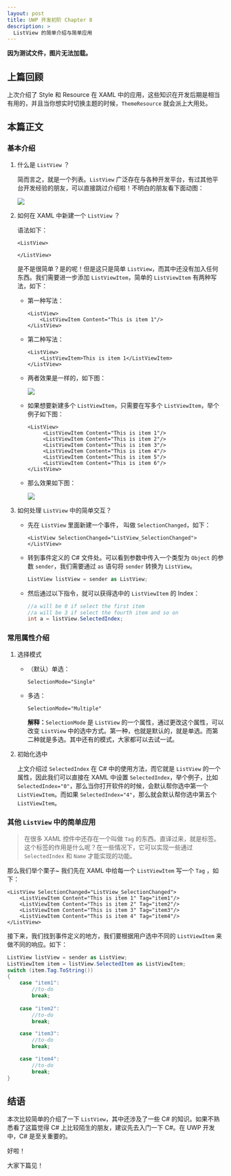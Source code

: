 ```yaml
---
layout: post
title: UWP 开发初阶 Chapter 8
description: >
  ListView 的简单介绍与简单应用
---
```


**因为测试文件，图片无法加载。**

## 上篇回顾

上次介绍了 Style 和 Resource 在 XAML 中的应用，这些知识在开发后期是相当有用的，并且当你想实时切换主题的时候，`ThemeResource` 就会派上大用处。

## 本篇正文

### 基本介绍

1. 什么是 `ListView` ？

   简而言之，就是一个列表。`ListView` 广泛存在与各种开发平台，有过其他平台开发经验的朋友，可以直接跳过介绍啦！不明白的朋友看下面动图：

   ![][img1]

2. 如何在 XAML 中新建一个 `ListView` ？

   语法如下：

   ``` xaml
   <ListView>
   
   </ListView>
   ```

   是不是很简单？是的呢！但是这只是简单 `ListView`，而其中还没有加入任何东西。我们需要进一步添加 `ListViewItem`，简单的 `ListViewItem` 有两种写法，如下：

   * 第一种写法：

     ``` xaml
     <ListView>
         <ListViewItem Content="This is item 1"/>
     </ListView>
     ```

   * 第二种写法：

     ``` xaml
     <ListView>
         <ListViewItem>This is item 1</ListViewItem>
     </ListView>
     ```

   * 两者效果是一样的，如下图：

     ![][img2]

   * 如果想要新建多个 `ListViewItem`，只需要在写多个 `ListViewItem`，举个例子如下图：

     ``` xaml
     <ListView>
          <ListViewItem Content="This is item 1"/>
          <ListViewItem Content="This is item 2"/>
          <ListViewItem Content="This is item 3"/>
          <ListViewItem Content="This is item 4"/>
          <ListViewItem Content="This is item 5"/>
          <ListViewItem Content="This is item 6"/>
     </ListView>
     ```

   * 那么效果如下图：

     ![][img3]

3. 如何处理 `ListView` 中的简单交互？

   * 先在 `ListView` 里面新建一个事件， 叫做 `SelectionChanged`，如下：

     ``` xaml
     <ListView SelectionChanged="ListView_SelectionChanged">
     </ListView>
     ```

   * 转到事件定义的 C# 文件处。可以看到参数中传入一个类型为 `Object` 的参数 `sender`，我们需要通过 `as` 语句将 `sender` 转换为 `ListView`。

     ``` c#
     ListView listView = sender as ListView;
     ```

   * 然后通过以下指令，就可以获得选中的 `ListViewItem` 的 Index：

     ``` c#
     //a will be 0 if select the first item
     //a will be 3 if select the fourth item and so on
     int a = listView.SelectedIndex;
     ```

### 常用属性介绍

1. 选择模式

   * （默认）单选：

     ``` xaml
     SelectionMode="Single"
     ```

   * 多选：

     ``` xaml
     SelectionMode="Multiple"
     ```

     **解释：**`SelectionMode` 是 `ListView` 的一个属性，通过更改这个属性，可以改变 `ListView` 中的选中方式。第一种，也就是默认的，就是单选。而第二种就是多选。其中还有的模式，大家都可以去试一试。

2. 初始化选中

   上文介绍过 `SelectedIndex` 在 C# 中的使用方法，而它就是 `ListView` 的一个属性，因此我们可以直接在 XAML 中设置 `SelectedIndex`，举个例子，比如 `SelectedIndex="0"`，那么当你打开软件的时候，会默认帮你选中第一个 `ListViewItem`。而如果 `SelectedIndex="4"`，那么就会默认帮你选中第五个 `ListViewItem`。

### 其他 `ListView` 中的简单应用

> 在很多 XAML 控件中还存在一个叫做 `Tag` 的东西。直译过来，就是标签。这个标签的作用是什么呢？在一些情况下，它可以实现一些通过 `SelectedIndex` 和 `Name` 才能实现的功能。

那么我们举个栗子~ 我们先在 XAML 中给每一个 `ListViewItem` 写一个 `Tag` ，如下：

``` xaml
<ListView SelectionChanged="ListView_SelectionChanged">
    <ListViewItem Content="This is item 1" Tag="item1"/>
    <ListViewItem Content="This is item 2" Tag="item2"/>
    <ListViewItem Content="This is item 3" Tag="item3"/>
    <ListViewItem Content="This is item 4" Tag="item4"/>
</ListView>
```

接下来，我们找到事件定义的地方，我们要根据用户选中不同的 `ListViewItem` 来做不同的响应。如下：

``` c#
ListView listView = sender as ListView;
ListViewItem item = listView.SelectedItem as ListViewItem;
switch (item.Tag.ToString())
{
	case "item1":
		//to-do
		break;
            
	case "item2":
		//to-do
		break;

	case "item3":
		//to-do
		break;

	case "item4":
		//to-do
		break;
}
```

## 结语

本次比较简单的介绍了一下 `ListView`，其中还涉及了一些 C# 的知识。如果不熟悉看了这篇觉得 C# 上比较陌生的朋友，建议先去入门一下 C#。在 UWP 开发中，C# 是至关重要的。



好啦！

大家下篇见！



[img1]: https://rawgit.com/totoroyyb/UWP-Develop-Tutorial/master/pic/level1/chapter8/1.gif
[img2]: https://rawgit.com/totoroyyb/UWP-Develop-Tutorial/master/pic/level1/chapter8/2.png
[img3]: https://rawgit.com/totoroyyb/UWP-Develop-Tutorial/master/pic/level1/chapter8/3.png